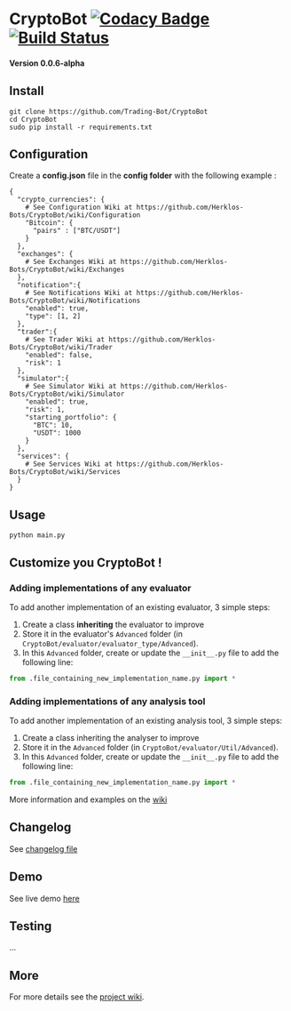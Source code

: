 # CryptoBot [![Codacy Badge](https://api.codacy.com/project/badge/Grade/c83a127c42ba4a389ca86a92fba7c53c)](https://www.codacy.com/app/paul.bouquet/CryptoBot?utm_source=github.com&amp;utm_medium=referral&amp;utm_content=Trading-Bot/CryptoBot&amp;utm_campaign=Badge_Grade) [![Build Status](https://api.travis-ci.org/Trading-Bot/CryptoBot.svg?branch=dev)](https://travis-ci.org/Trading-Bot/CryptoBot)
#### Version 0.0.6-alpha
## Install
```
git clone https://github.com/Trading-Bot/CryptoBot
cd CryptoBot
sudo pip install -r requirements.txt
```

## Configuration
Create a **config.json** file in the **config folder** with the following example :
```
{
  "crypto_currencies": {
    # See Configuration Wiki at https://github.com/Herklos-Bots/CryptoBot/wiki/Configuration
    "Bitcoin": {
      "pairs" : ["BTC/USDT"]
    }
  },
  "exchanges": {
    # See Exchanges Wiki at https://github.com/Herklos-Bots/CryptoBot/wiki/Exchanges
  },
  "notification":{
    # See Notifications Wiki at https://github.com/Herklos-Bots/CryptoBot/wiki/Notifications
    "enabled": true,
    "type": [1, 2]
  },
  "trader":{
    # See Trader Wiki at https://github.com/Herklos-Bots/CryptoBot/wiki/Trader
    "enabled": false,
    "risk": 1
  },
  "simulator":{
    # See Simulator Wiki at https://github.com/Herklos-Bots/CryptoBot/wiki/Simulator
    "enabled": true,
    "risk": 1,
    "starting_portfolio": {
      "BTC": 10,
      "USDT": 1000
    }
  },
  "services": {
    # See Services Wiki at https://github.com/Herklos-Bots/CryptoBot/wiki/Services
  }
}
```
## Usage
```
python main.py
```
## Customize you CryptoBot !
### Adding implementations of any evaluator

To add another implementation of an existing evaluator, 3 simple steps:
1. Create a class **inheriting** the evaluator to improve
2. Store it in the evaluator's ```Advanced``` folder (in ```CryptoBot/evaluator/evaluator_type/Advanced```).
3. In this ```Advanced``` folder, create or update the ```__init__.py``` file to add the following line:
```python
from .file_containing_new_implementation_name.py import *
```
### Adding implementations of any analysis tool

To add another implementation of an existing analysis tool, 3 simple steps:
1. Create a class inheriting the analyser to improve
2. Store it in the ```Advanced``` folder (in ```CryptoBot/evaluator/Util/Advanced```).
3. In this ```Advanced``` folder, create or update the ```__init__.py``` file to add the following line:
```python
from .file_containing_new_implementation_name.py import *
```

More information and examples on the [wiki](https://github.com/Trading-Bot/CryptoBot/wiki/Customize-your-CryptoBot)

## Changelog
See [changelog file](https://github.com/Trading-Bot/CryptoBot/tree/master/docs/CHANGELOG.md)

## Demo
See live demo [here](https://twitter.com/HerklosBotCrypt)

## Testing
...

## More
For more details see the [project wiki](https://github.com/Herklos-Bots/CryptoBot/wiki).
